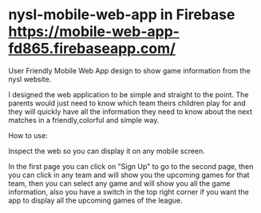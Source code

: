 # nysl-mobile-web-app                         in Firebase https://mobile-web-app-fd865.firebaseapp.com/
                                              
User Friendly Mobile Web App design to show game information from the nysl website.

I designed the web application to be simple and straight to the point. The parents would just need to know which team theirs children play for and they will quickly have all the information they need to know about the next matches in a friendly,colorful and simple way. 

How to use:

Inspect the web so you can display it on any mobile screen.

In the first page you can click on "Sign Up" to go to the second page, then you can click in any team and will show you the upcoming games for that team, then you can select any game and will show you all the game information, also you have a switch in the top right corner if you want the app to display all the upcoming games of the league.

